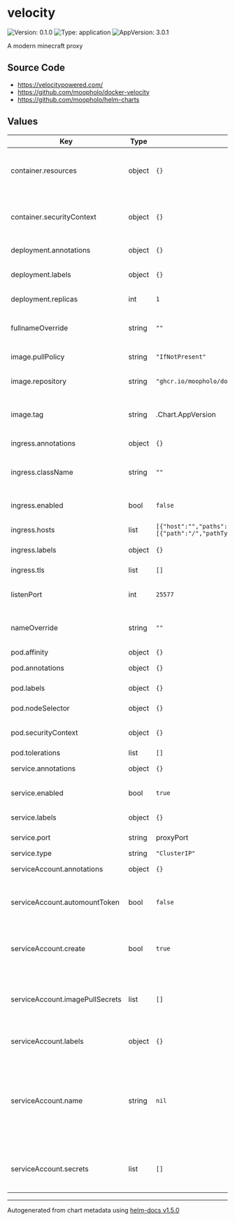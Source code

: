 # velocity

![Version: 0.1.0](https://img.shields.io/badge/Version-0.1.0-informational?style=flat-square) ![Type: application](https://img.shields.io/badge/Type-application-informational?style=flat-square) ![AppVersion: 3.0.1](https://img.shields.io/badge/AppVersion-3.0.1-informational?style=flat-square)

A modern minecraft proxy

## Source Code

* <https://velocitypowered.com/>
* <https://github.com/moopholo/docker-velocity>
* <https://github.com/moopholo/helm-charts>

## Values

| Key | Type | Default | Description |
|-----|------|---------|-------------|
| container.resources | object | `{}` | Resource requests and limits for the main velocity container |
| container.securityContext | object | `{}` | Container level security context for the main velocity container |
| deployment.annotations | object | `{}` | Deployment annotations |
| deployment.labels | object | `{}` | Extra deployment labels |
| deployment.replicas | int | `1` | Deployment replicas |
| fullnameOverride | string | `""` | Override the full Release name used in templates |
| image.pullPolicy | string | `"IfNotPresent"` | Image pull policy |
| image.repository | string | `"ghcr.io/moopholo/docker-velocity"` | Image repository to use |
| image.tag | string | .Chart.AppVersion | Image tag to use. If not set, will use @default |
| ingress.annotations | object | `{}` | Ingress annotations |
| ingress.className | string | `""` | IngressClass the ingress resource should use |
| ingress.enabled | bool | `false` | Should Ingress resource be created |
| ingress.hosts | list | `[{"host":"","paths":[{"path":"/","pathType":"ImplementationSpecific"}]}]` | Ingress routing rules |
| ingress.labels | object | `{}` | Extra Ingress labels |
| ingress.tls | list | `[]` | Ingress TLS configuration |
| listenPort | int | `25577` | The port velocity listens on |
| nameOverride | string | `""` | Override the Chart name used in templates |
| pod.affinity | object | `{}` | Pod affinity |
| pod.annotations | object | `{}` | Pod annotations |
| pod.labels | object | `{}` | Extra pod labels |
| pod.nodeSelector | object | `{}` | Pod node selectors |
| pod.securityContext | object | `{}` | Pod level security context |
| pod.tolerations | list | `[]` | Pod tolerations |
| service.annotations | object | `{}` | Service annotations |
| service.enabled | bool | `true` | Should Service resource be created |
| service.labels | object | `{}` | Extra service labels |
| service.port | string | proxyPort | (int) Service port |
| service.type | string | `"ClusterIP"` | Service type |
| serviceAccount.annotations | object | `{}` | ServiceAccount annotations |
| serviceAccount.automountToken | bool | `false` | Should ServiceAccount token be automounted into Pods |
| serviceAccount.create | bool | `true` | Specifies whether a service account should be created |
| serviceAccount.imagePullSecrets | list | `[]` | Image Pull Secrets to which this ServiceAccount provides access |
| serviceAccount.labels | object | `{}` | Extra ServiceAccount labels |
| serviceAccount.name | string | `nil` | The name of the service account to use. If not set and create is true, a name is generated using the fullname template |
| serviceAccount.secrets | list | `[]` | Secrets to which this ServiceAccount provides access |

----------------------------------------------
Autogenerated from chart metadata using [helm-docs v1.5.0](https://github.com/norwoodj/helm-docs/releases/v1.5.0)

